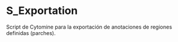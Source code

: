 # S_Exportation
Script de Cytomine para la exportación de anotaciones de regiones definidas (parches).